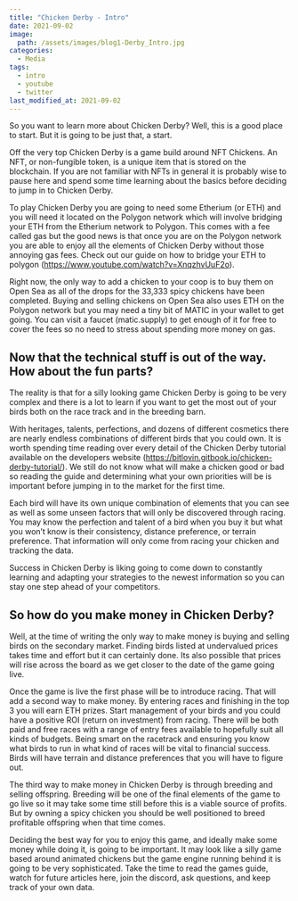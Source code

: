 ```yaml
---
title: "Chicken Derby - Intro"
date: 2021-09-02
image: 
  path: /assets/images/blog1-Derby_Intro.jpg
categories:
  - Media
tags:
  - intro
  - youtube
  - twitter
last_modified_at: 2021-09-02
---
```


So you want to learn more about Chicken Derby? Well, this is a good place to start.  But it is going to be just that, a start.

Off the very top Chicken Derby is a game build around NFT Chickens. An NFT, or non-fungible token, is a unique item that is stored on the blockchain. If you are not familiar with NFTs in general it is probably wise to pause here and spend some time learning about the basics before deciding to jump in to Chicken Derby.

<!--more-->

To play Chicken Derby you are going to need some Etherium (or ETH) and you will need it located on the Polygon network which will involve bridging your ETH from the Etherium network to Polygon. This comes with a fee called gas but the good news is that once you are on the Polygon network you are able to enjoy all the elements of Chicken Derby without those annoying gas fees. Check out our guide on how to bridge your ETH to polygon (https://www.youtube.com/watch?v=XnqzhvUuF2o). 

Right now, the only way to add a chicken to your coop is to buy them on Open Sea as all of the drops for the 33,333 spicy chickens have been completed. Buying and selling chickens on Open Sea also uses ETH on the Polygon network but you may need a tiny bit of MATIC in your wallet to get going. You can visit a faucet (matic.supply) to get enough of it for free to cover the fees so no need to stress about spending more money on gas.

## Now that the technical stuff is out of the way. How about the fun parts?

The reality is that for a silly looking game Chicken Derby is going to be very complex and there is a lot to learn if you want to get the most out of your birds both on the race track and in the breeding barn.  

With heritages, talents, perfections, and dozens of different cosmetics there are nearly endless combinations of different birds that you could own. It is worth spending time reading over every detail of the Chicken Derby tutorial available on the developers website (https://bitlovin.gitbook.io/chicken-derby-tutorial/). We still do not know what will make a chicken good or bad so reading the guide and determining what your own priorities will be is important before jumping in to the market for the first time.

Each bird will have its own unique combination of elements that you can see as well as some unseen factors that will only be discovered through racing. You may know the perfection and talent of a bird when you buy it but what you won’t know is their consistency, distance preference, or terrain preference. That information will only come from racing your chicken and tracking the data.

Success in Chicken Derby is liking going to come down to constantly learning and adapting your strategies to the newest information so you can stay one step ahead of your competitors.

## So how do you make money in Chicken Derby?

Well, at the time of writing the only way to make money is buying and selling birds on the secondary market. Finding birds listed at undervalued prices takes time and effort but it can certainly done. Its also possible that prices will rise across the board as we get closer to the date of the game going live.

Once the game is live the first phase will be to introduce racing. That will add a second way to make money. By entering races and finishing in the top 3 you will earn ETH prizes. Start management of your birds and you could have a positive ROI (return on investment) from racing. There will be both paid and free races with a range of entry fees available to hopefully suit all kinds of budgets. Being smart on the racetrack and ensuring you know what birds to run in what kind of races will be vital to financial success. Birds will have terrain and distance preferences that you will have to figure out.

The third way to make money in Chicken Derby is through breeding and selling offspring. Breeding will be one of the final elements of the game to go live so it may take some time still before this is a viable source of profits. But by owning a spicy chicken you should be well positioned to breed profitable offspring when that time comes.

Deciding the best way for you to enjoy this game, and ideally make some money while doing it, is going to be important. It may look like a silly game based around animated chickens but the game engine running behind it is going to be very sophisticated. Take the time to read the games guide, watch for future articles here, join the discord, ask questions, and keep track of your own data.  